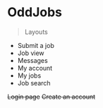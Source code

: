 # OddJobs

>Layouts

* Submit a job
* Job view
* Messages 
* My account
* My jobs 
* Job search 


~~Login page~~
~~Create an account~~
